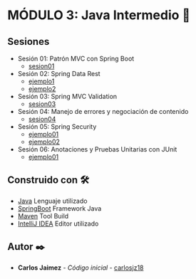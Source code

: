 # MÓDULO 3: Java Intermedio 🤖

## Sesiones
- Sesión 01: Patrón MVC con Spring Boot
    - [sesion01](./Sesion-01/sesion01)
- Sesión 02: Spring Data Rest
    - [ejemplo1](./Sesion-02/ejemplo1)
    - [ejemplo2](./Sesion-02/ejemplo2)
- Sesión 03: Spring MVC Validation
    - [sesion03](./Sesion-03/sesion03)
- Sesión 04: Manejo de errores y negociación de contenido
    - [sesion04](./Sesion-04/sesion04)
- Sesión 05: Spring Security
    - [ejemplo01](./Sesion-05/ejemplo01)
    - [ejemplo02](./Sesion-05/ejemplo02)
- Sesión 06: Anotaciones y Pruebas Unitarias con JUnit
    - [ejemplo01](./Sesion-06/ejemplo01)

## Construido con 🛠️

* [Java]() Lenguaje utilizado
* [SpringBoot]() Framework Java
* [Maven]() Tool Build
* [IntelliJ IDEA]() Editor utilizado

## Autor ✒️

* **Carlos Jaimez** - *Código inicial* - [carlosjz18](https://github.com/carlosjz18)